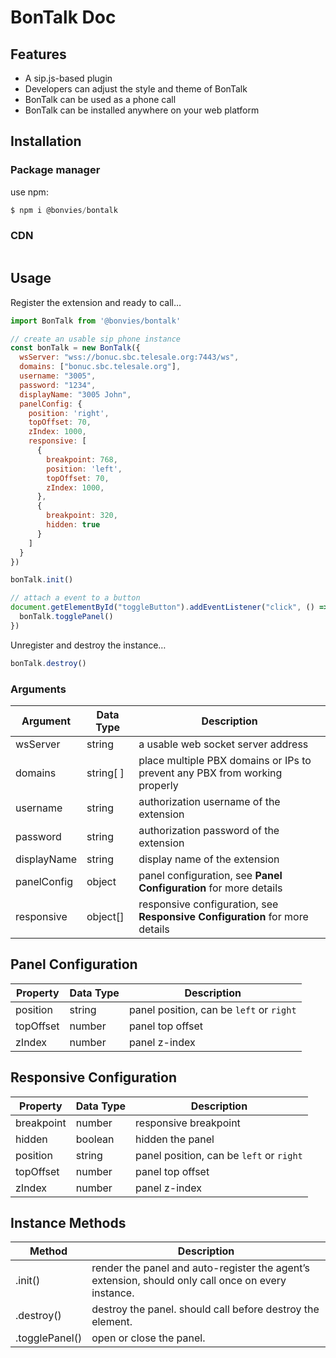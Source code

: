 # BonTalk Doc

## Features

- A sip.js-based plugin
- Developers can adjust the style and theme of BonTalk
- BonTalk can be used as a phone call
- BonTalk can be installed anywhere on your web platform

## Installation

### Package manager

use npm:

```jsx
$ npm i @bonvies/bontalk
```

### CDN

```jsx

```

## Usage

Register the extension and ready to call…

```jsx
import BonTalk from '@bonvies/bontalk'

// create an usable sip phone instance
const bonTalk = new BonTalk({
  wsServer: "wss://bonuc.sbc.telesale.org:7443/ws",
  domains: ["bonuc.sbc.telesale.org"],
  username: "3005",
  password: "1234",
  displayName: "3005 John",
  panelConfig: {
    position: 'right',
    topOffset: 70,
    zIndex: 1000,
    responsive: [
      {
        breakpoint: 768,
        position: 'left',
        topOffset: 70,
        zIndex: 1000,
      },
      {
        breakpoint: 320,
        hidden: true
      }
    ]
  }
})

bonTalk.init()

// attach a event to a button
document.getElementById("toggleButton").addEventListener("click", () => {
  bonTalk.togglePanel()
})
```

Unregister and destroy the instance…

```jsx
bonTalk.destroy()
```

### Arguments

| Argument    | Data Type | Description                                                                |
| ----------- | --------- | -------------------------------------------------------------------------- |
| wsServer    | string    | a usable web socket server address                                       |
| domains     | string[ ] | place multiple PBX domains or IPs to prevent any PBX from working properly |
| username    | string    | authorization username of the extension                                    |
| password    | string    | authorization password of the extension                                    |
| displayName | string    | display name of the extension                                              |
| panelConfig | object    | panel configuration, see **Panel Configuration** for more details |
| responsive  | object[]  | responsive configuration, see **Responsive Configuration** for more details |

## Panel Configuration

| Property       | Data Type | Description                                                                                        |
| -------------- | --------- | -------------------------------------------------------------------------------------------------- |
| position       | string    | panel position, can be `left` or `right`                                                           |
| topOffset      | number    | panel top offset                                                                                   |
| zIndex         | number    | panel z-index                                                                                      |

## Responsive Configuration

| Property       | Data Type | Description                                                                                        |
| -------------- | --------- | -------------------------------------------------------------------------------------------------- |
| breakpoint     | number    | responsive breakpoint                                                                               |
| hidden         | boolean   | hidden the panel                                                                                    |
| position       | string    | panel position, can be `left` or `right`                                                           |
| topOffset      | number    | panel top offset                                                                                   |
| zIndex         | number    | panel z-index                                                                                      |

## Instance Methods

| Method         | Description                                                                                        |
| -------------- | -------------------------------------------------------------------------------------------------- |
| .init()        | render the panel and auto-register the agent’s extension, should only call once on every instance. |
| .destroy()     | destroy the panel. should call before destroy the element.                                         |
| .togglePanel() | open or close the panel.                                                                           |
